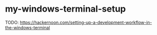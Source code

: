 # my-windows-terminal-setup

TODO: https://hackernoon.com/setting-up-a-development-workflow-in-the-windows-terminal

